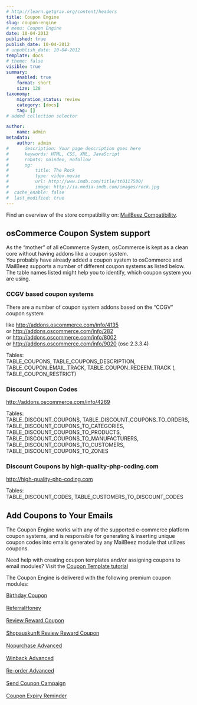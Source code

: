 ```yaml
---
# http://learn.getgrav.org/content/headers
title: Coupon Engine
slug: coupon-engine
# menu: Coupon Engine
date: 10-04-2012
published: true
publish_date: 10-04-2012
# unpublish_date: 10-04-2012
template: docs
# theme: false
visible: true
summary:
    enabled: true
    format: short
    size: 128
taxonomy:
    migration_status: review
    category: [docs]
    tag: []
# added collection selector

author:
    name: admin
metadata:
    author: admin
#      description: Your page description goes here
#      keywords: HTML, CSS, XML, JavaScript
#      robots: noindex, nofollow
#      og:
#          title: The Rock
#          type: video.movie
#          url: http://www.imdb.com/title/tt0117500/
#          image: http://ia.media-imdb.com/images/rock.jpg
#  cache_enable: false
#  last_modified: true
---
```


Find an overview of the store compatibility on: [MailBeez Compatibility](http://www.mailbeez.com/documentation/compatibility/).

## osCommerce Coupon System support

As the “mother” of all eCommerce System, osCommerce is kept as a clean core without having addons like a coupon system.  
 You probably have already added a coupon system to osCommerce and MailBeez supports a number of different coupon systems as listed below. The table names listed might help you to identify, which coupon system you are using.

### CCGV based coupon systems

There are a number of coupon system addons based on the “CCGV” coupon system

like http://addons.oscommerce.com/info/4135  
 or http://addons.oscommerce.com/info/282  
 or http://addons.oscommerce.com/info/8002  
 or http://addons.oscommerce.com/info/9020 (osc 2.3.3.4)

Tables:  
 TABLE\_COUPONS, TABLE\_COUPONS\_DESCRIPTION, TABLE\_COUPON\_EMAIL\_TRACK, TABLE\_COUPON\_REDEEM\_TRACK (, TABLE\_COUPON\_RESTRICT)

### Discount Coupon Codes

http://addons.oscommerce.com/info/4269

Tables:  
 TABLE\_DISCOUNT\_COUPONS, TABLE\_DISCOUNT\_COUPONS\_TO\_ORDERS, TABLE\_DISCOUNT\_COUPONS\_TO\_CATEGORIES, TABLE\_DISCOUNT\_COUPONS\_TO\_PRODUCTS, TABLE\_DISCOUNT\_COUPONS\_TO\_MANUFACTURERS, TABLE\_DISCOUNT\_COUPONS\_TO\_CUSTOMERS, TABLE\_DISCOUNT\_COUPONS\_TO\_ZONES

### Discount Coupons by high-quality-php-coding.com

http://high-quality-php-coding.com

Tables:  
 TABLE\_DISCOUNT\_CODES, TABLE\_CUSTOMERS\_TO\_DISCOUNT\_CODES

## Add Coupons to Your Emails

The Coupon Engine works with any of the supported e-commerce platform coupon systems, and is responsible for generating & inserting unique coupon codes into emails generated by any MailBeez module that utilizes coupons.

Need help with creating coupon templates and/or assigning coupons to email modules? Visit the [Coupon Template tutorial](http://www.mailbeez.com/documentation/tutorials/coupon-template-tutorial/)

The Coupon Engine is delivered with the following premium coupon modules:

[Birthday Coupon  
](http://www.mailbeez.com/documentation/mailbeez/coupon_birthday/)  
[ReferralHoney  
](http://www.mailbeez.com/documentation/mailbeez/coupon_referral_honey/)  
[Review Reward Coupon  
](http://www.mailbeez.com/documentation/mailbeez/coupon_review/)  
[Shopauskunft Review Reward Coupon  
](http://www.mailbeez.com/documentation/mailbeez/coupon_review_shopauskunft/)  
[Nopurchase Advanced  
](http://www.mailbeez.com/documentation/mailbeez/nopurchase_advanced/)  
[Winback Advanced  
](http://www.mailbeez.com/documentation/mailbeez/winback_advanced/)  
[Re-order Advanced  
](http://www.mailbeez.com/documentation/mailbeez/reorder_advanced/)  
[Send Coupon Campaign  
](http://www.mailbeez.com/documentation/mailbeez/coupon_campaign/)  
[Coupon Expiry Reminder  
](http://www.mailbeez.com/documentation/mailbeez/coupon_expire/)
